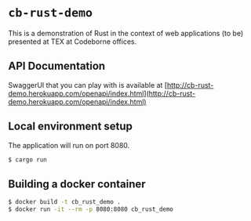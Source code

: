 # `cb-rust-demo`

This is a demonstration of Rust in the context of web applications (to be) presented at
TEX at Codeborne offices.

## API Documentation

SwaggerUI that you can play with is available at [http://cb-rust-demo.herokuapp.com/openapi/index.html](http://cb-rust-demo.herokuapp.com/openapi/index.html)

## Local environment setup

The application will run on port 8080.

```bash
$ cargo run
```

## Building a docker container

```bash
$ docker build -t cb_rust_demo .
$ docker run -it --rm -p 8080:8080 cb_rust_demo
```
